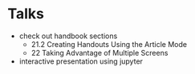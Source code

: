 # Talks
- check out handbook sections
  - 21.2  Creating Handouts Using the Article Mode
  - 22  Taking Advantage of Multiple Screens
- interactive presentation using jupyter
